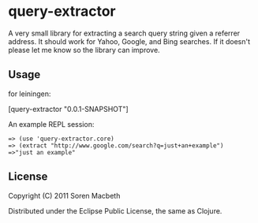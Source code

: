 # query-extractor

A very small library for extracting a search query string given a
referrer address. It should work for Yahoo, Google, and Bing
searches. If it doesn't please let me know so the library can improve.

## Usage

for leiningen: 

[query-extractor "0.0.1-SNAPSHOT"]

An example REPL session:

    => (use 'query-extractor.core)
    => (extract "http://www.google.com/search?q=just+an+example")
    =>"just an example"

## License

Copyright (C) 2011 Soren Macbeth

Distributed under the Eclipse Public License, the same as Clojure.
